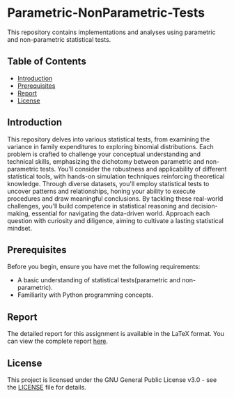 # Parametric-NonParametric-Tests
This repository contains implementations and analyses using parametric and non-parametric statistical tests.

## Table of Contents

- [Introduction](#introduction)
- [Prerequisites](#prerequisites)
- [Report](#report)
- [License](#license)

## Introduction

This repository delves into various statistical tests, from examining the variance in family expenditures to exploring binomial distributions. Each problem is crafted to challenge your conceptual understanding and technical skills, emphasizing the dichotomy between parametric and non-parametric tests. You'll consider the robustness and applicability of different statistical tools, with hands-on simulation techniques reinforcing theoretical knowledge. Through diverse datasets, you'll employ statistical tests to uncover patterns and relationships, honing your ability to execute procedures and draw meaningful conclusions. By tackling these real-world challenges, you'll build competence in statistical reasoning and decision-making, essential for navigating the data-driven world. Approach each question with curiosity and diligence, aiming to cultivate a lasting statistical mindset.

## Prerequisites

Before you begin, ensure you have met the following requirements:
- A basic understanding of statistical tests(parametric and non-parametric).
- Familiarity with Python programming concepts.

## Report

The detailed report for this assignment is available in the LaTeX format. You can view the complete report [here](Report/Report.pdf).

## License

This project is licensed under the GNU General Public License v3.0 - see the [LICENSE](LICENSE) file for details.
